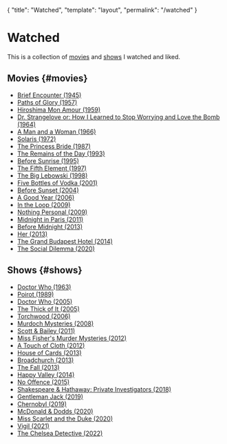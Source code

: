 <!-- prettier-ignore-start -->

{
  "title": "Watched",
  "template": "layout",
  "permalink": "/watched"
}
<!-- prettier-ignore-end -->

# Watched

This is a collection of [movies](#movies) and [shows](#shows) I watched and liked.

## Movies {#movies}

- [Brief Encounter (1945)](https://www.imdb.com/title/tt0037558/)
- [Paths of Glory (1957)](https://www.imdb.com/title/tt0050825/)
- [Hiroshima Mon Amour (1959)](https://www.imdb.com/title/tt0052893/)
- [Dr. Strangelove or: How I Learned to Stop Worrying and Love the Bomb (1964)](https://www.imdb.com/title/tt0057012/)
- [A Man and a Woman (1966)](https://www.imdb.com/title/tt0061138/)
- [Solaris (1972)](https://www.imdb.com/title/tt0069293)
- [The Princess Bride (1987)](https://www.imdb.com/title/tt0093779/)
- [The Remains of the Day (1993)](https://www.imdb.com/title/tt0107943/)
- [Before Sunrise (1995)](https://www.imdb.com/title/tt0112471/)
- [The Fifth Element (1997)](https://www.imdb.com/title/tt0119116/)
- [The Big Lebowski (1998)](https://www.imdb.com/title/tt0118715/)
- [Five Bottles of Vodka (2001)](https://www.imdb.com/title/tt2653232/)
- [Before Sunset (2004)](https://www.imdb.com/title/tt0381681/)
- [A Good Year (2006)](https://www.imdb.com/title/tt0401445/)
- [In the Loop (2009)](https://www.imdb.com/title/tt1226774/)
- [Nothing Personal (2009)](https://www.imdb.com/title/tt1320352/)
- [Midnight in Paris (2011)](https://www.imdb.com/title/tt1605783/)
- [Before Midnight (2013)](https://www.imdb.com/title/tt2209418/)
- [Her (2013)](https://www.imdb.com/title/tt1798709/)
- [The Grand Budapest Hotel (2014)](https://www.imdb.com/title/tt2278388/)
- [The Social Dilemma (2020)](https://www.imdb.com/title/tt11464826/)

## Shows {#shows}

- [Doctor Who (1963)](https://www.imdb.com/title/tt0056751/)
- [Poirot (1989)](https://www.imdb.com/title/tt0094525/)
- [Doctor Who (2005)](https://www.imdb.com/title/tt0436992/)
- [The Thick of It (2005)](https://www.imdb.com/title/tt0459159/)
- [Torchwood (2006)](https://www.imdb.com/title/tt0485301/)
- [Murdoch Mysteries (2008)](https://www.imdb.com/title/tt1091909/)
- [Scott & Bailey (2011)](https://www.imdb.com/title/tt1843678/)
- [Miss Fisher's Murder Mysteries (2012)](https://www.imdb.com/title/tt1988386/)
- [A Touch of Cloth (2012)](https://www.imdb.com/title/tt2240991/)
- [House of Cards (2013)](https://www.imdb.com/title/tt1856010/)
- [Broadchurch (2013)](https://www.imdb.com/title/tt2249364/)
- [The Fall (2013)](https://www.imdb.com/title/tt2294189/)
- [Happy Valley (2014)](https://www.imdb.com/title/tt3428912/)
- [No Offence (2015)](https://www.imdb.com/title/tt3922704/)
- [Shakespeare & Hathaway: Private Investigators (2018)](https://www.imdb.com/title/tt7526498/)
- [Gentleman Jack (2019)](https://www.imdb.com/title/tt7211618/)
- [Chernobyl (2019)](https://www.imdb.com/title/tt7366338/)
- [McDonald & Dodds (2020)](https://www.imdb.com/title/tt10720914/)
- [Miss Scarlet and the Duke (2020)](https://www.imdb.com/title/tt8270592/)
- [Vigil (2021)](https://www.imdb.com/title/tt11846996/)
- [The Chelsea Detective (2022)](https://www.imdb.com/title/tt14321914/)
